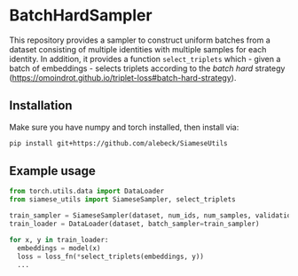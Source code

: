 # BatchHardSampler

This repository provides a sampler to construct uniform batches from a dataset consisting of multiple identities with multiple samples for each identity. In addition, it provides a function `select_triplets` which - given a batch of embeddings - selects triplets according to the *batch hard* strategy (https://omoindrot.github.io/triplet-loss#batch-hard-strategy).

## Installation
Make sure you have numpy and torch installed, then install via:

```bash
pip install git+https://github.com/alebeck/SiameseUtils
```

## Example usage
```python
from torch.utils.data import DataLoader
from siamese_utils import SiameseSampler, select_triplets

train_sampler = SiameseSampler(dataset, num_ids, num_samples, validation_size=val_size)
train_loader = DataLoader(dataset, batch_sampler=train_sampler)

for x, y in train_loader:
  embeddings = model(x)
  loss = loss_fn(*select_triplets(embeddings, y))
  ...

```
